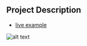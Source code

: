 ## Project Description 

* [live example](3-col-portfolio/index.html)

![alt text](3-col-portfolio.png)
